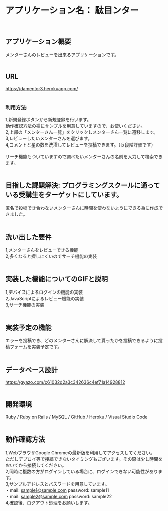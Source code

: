 # アプリケーション名：  駄目ンター<br>
<br>

## アプリケーション概要<br>
  メンターさんのレビューを出来るアプリケーションです。<br>
<br>

## URL<br>
  https://damentor3.herokuapp.com/<br>
<br>

### 利用方法:<br>
  1,新規登録ボタンから新規登録を行います。<br>
  動作確認方法の欄にサンプルを用意していますので、お使いください。<br>
  2,上部の「メンターさん一覧」をクリックしメンターさん一覧に遷移します。<br>
  3,レビューしたいメンターさんを選びます。<br>
  4,コメントと星の数を洗濯してレビューを投稿できます。（５段階評価です）<br>
<br>
  サーチ機能もついていますので調べたいメンターさんの名前を入力して検索できます。<br>
<br>

## 目指した課題解決:  プログラミングスクールに通っている受講生をターゲットにしています。<br>
  匿名で投稿でき合わないメンターさんに時間を使わないようにできる為に作成できました。<br>
<br>

## 洗い出した要件<br>
  1,メンターさんをレビューできる機能<br>
  2,多くなると探しにくいのでサーチ機能の実装<br>
<br>

## 実装した機能についてのGIFと説明<br>
  1,デバイスによるログインの機能の実装<br>
  2,JavaScriptによるレビュー機能の実装<br>
  3,サーチ機能の実装<br>
<br>

## 実装予定の機能<br>
 エラーを投稿でき、どのメンターさんに解決して貰ったかを投稿できるように投稿フォームを実装予定です。<br>
<br>

## データベース設計<br>
https://gyazo.com/c61032d2a3c342636c4ef71a14928812<br>
<br>

## 開発環境<br>
Ruby / Ruby on Rails / MySQL / GitHub / Heroku / Visual Studio Code<br>
<br>

## 動作確認方法<br>
1,WebブラウザGoogle Chromeの最新版を利用してアクセスしてください。<br>
ただしデプロイ等で接続できないタイミングもございます。その際は少し時間をおいてから接続してください。<br>
2,同時に複数の方がログインしている場合に、ログインできない可能性があります。<br>
3,サンプルアドレスとパスワードを用意しています。<br>
・mail:  sample1@sample.com  password:  sample11<br>
・mail:  sample2@sample.com  password:  sample22<br>
4,確認後、ログアウト処理をお願いします。